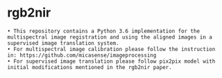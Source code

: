 # rgb2nir

    • This repository contains a Python 3.6 implementation for the multispectral image registration and using the aligned images in a supervised image translation system. 
    • For multispectral image calibration please follow the instruction in: https://github.com/micasense/imageprocessing
    • For supervised image translation please follow pix2pix model with initial modifications mentioned in the rgb2nir paper. 
